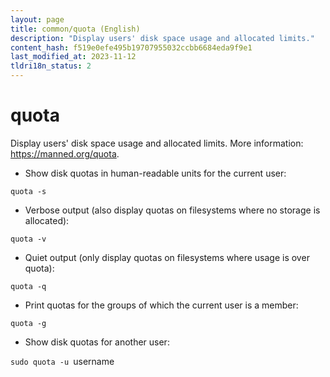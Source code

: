 ```yaml
---
layout: page
title: common/quota (English)
description: "Display users' disk space usage and allocated limits."
content_hash: f519e0efe495b19707955032ccbb6684eda9f9e1
last_modified_at: 2023-11-12
tldri18n_status: 2
---
```

# quota

Display users' disk space usage and allocated limits.
More information: <https://manned.org/quota>.

- Show disk quotas in human-readable units for the current user:

`quota -s`

- Verbose output (also display quotas on filesystems where no storage is allocated):

`quota -v`

- Quiet output (only display quotas on filesystems where usage is over quota):

`quota -q`

- Print quotas for the groups of which the current user is a member:

`quota -g`

- Show disk quotas for another user:

`sudo quota -u `<span class="tldr-var badge badge-pill bg-dark-lm bg-white-dm text-white-lm text-dark-dm font-weight-bold">username</span>
